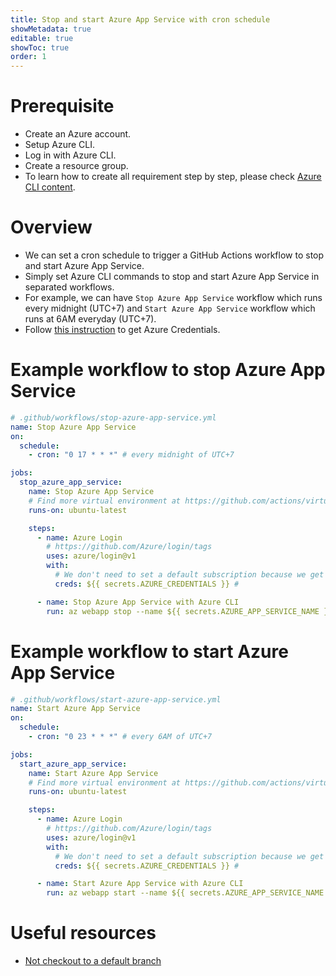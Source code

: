 ```yaml
---
title: Stop and start Azure App Service with cron schedule
showMetadata: true
editable: true
showToc: true
order: 1
---
```


# Prerequisite
- Create an Azure account.
- Setup Azure CLI.
- Log in with Azure CLI.
- Create a resource group.
- To learn how to create all requirement step by step, please check [Azure CLI content](/cloud-hosting/azure/azure-cli).

# Overview
- We can set a cron schedule to trigger a GitHub Actions workflow to stop and start Azure App Service.
- Simply set Azure CLI commands to stop and start Azure App Service in separated workflows.
- For example, we can have `Stop Azure App Service` workflow which runs every midnight (UTC+7)
  and `Start Azure App Service` workflow which runs at 6AM everyday (UTC+7).
- Follow [this instruction](/cloud-hosting/azure/azure-cli#getazurecredentialsforazure/loginaction) to get Azure Credentials.


# Example workflow to stop Azure App Service

```yaml
# .github/workflows/stop-azure-app-service.yml
name: Stop Azure App Service
on:
  schedule:
    - cron: "0 17 * * *" # every midnight of UTC+7

jobs:
  stop_azure_app_service:
    name: Stop Azure App Service
    # Find more virtual environment at https://github.com/actions/virtual-environments#available-environments.
    runs-on: ubuntu-latest

    steps:
      - name: Azure Login
        # https://github.com/Azure/login/tags
        uses: azure/login@v1
        with:
          # We don't need to set a default subscription because we get credentials from a specific subscription.
          creds: ${{ secrets.AZURE_CREDENTIALS }} #

      - name: Stop Azure App Service with Azure CLI
        run: az webapp stop --name ${{ secrets.AZURE_APP_SERVICE_NAME }} --resource-group ${{ secrets.AZURE_RESOURCE_GROUP_NAME }}
```

# Example workflow to start Azure App Service

```yaml
# .github/workflows/start-azure-app-service.yml
name: Start Azure App Service
on:
  schedule:
    - cron: "0 23 * * *" # every 6AM of UTC+7

jobs:
  start_azure_app_service:
    name: Start Azure App Service
    # Find more virtual environment at https://github.com/actions/virtual-environments#available-environments.
    runs-on: ubuntu-latest

    steps:
      - name: Azure Login
        # https://github.com/Azure/login/tags
        uses: azure/login@v1
        with:
          # We don't need to set a default subscription because we get credentials from a specific subscription.
          creds: ${{ secrets.AZURE_CREDENTIALS }} #

      - name: Start Azure App Service with Azure CLI
        run: az webapp start --name ${{ secrets.AZURE_APP_SERVICE_NAME }} --resource-group ${{ secrets.AZURE_RESOURCE_GROUP_NAME }}
```


# Useful resources
- [Not checkout to a default branch](https://stackoverflow.com/a/58800550/1872200)
